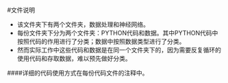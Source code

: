 #文件说明
- 该文件夹下有两个文件夹，数据处理和神经网络。
- 每份文件夹下分为两个文件夹：PYTHON代码和数据。其中PYTHON代码中按照代码的作用进行了分类；数据中按照数据类型进行了分类。
- 然而实际工作中这些代码和数据是在同一个文件夹下的，因为需要反复循环的使用代码和存取数据，难以预先做好分类。

####详细的代码使用方式在每份代码文件的注释中。